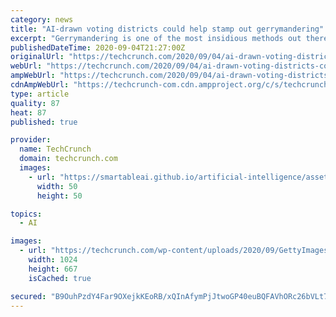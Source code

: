 ```yaml
---
category: news
title: "AI-drawn voting districts could help stamp out gerrymandering"
excerpt: "Gerrymandering is one of the most insidious methods out there of influencing our political process. By legally changing the way votes are collected and counted, the outcomes can be influenced — even fixed in advance for years."
publishedDateTime: 2020-09-04T21:27:00Z
originalUrl: "https://techcrunch.com/2020/09/04/ai-drawn-voting-districts-could-help-stamp-out-gerrymandering/"
webUrl: "https://techcrunch.com/2020/09/04/ai-drawn-voting-districts-could-help-stamp-out-gerrymandering/"
ampWebUrl: "https://techcrunch.com/2020/09/04/ai-drawn-voting-districts-could-help-stamp-out-gerrymandering/amp/"
cdnAmpWebUrl: "https://techcrunch-com.cdn.ampproject.org/c/s/techcrunch.com/2020/09/04/ai-drawn-voting-districts-could-help-stamp-out-gerrymandering/amp/"
type: article
quality: 87
heat: 87
published: true

provider:
  name: TechCrunch
  domain: techcrunch.com
  images:
    - url: "https://smartableai.github.io/artificial-intelligence/assets/images/organizations/techcrunch.com-50x50.jpg"
      width: 50
      height: 50

topics:
  - AI

images:
  - url: "https://techcrunch.com/wp-content/uploads/2020/09/GettyImages-usa-map-inverted.jpg?w=1024"
    width: 1024
    height: 667
    isCached: true

secured: "B9OuhPzdY4Far9OXejkKEoRB/xQInAfymPjJtwoGP40euBQFAVhORc26bVLt7pQWbtG1upA8XH5/hhU/ygKRHphh/v/1F+MJbExBXNJhlkpabI02yjy9RRAcH9fYucgCjSy0vQKn2+GPqFMNEvxTaGF/Cl8NuFdVTZlzetRJTPqqOsQOa6fAO9xLE9VcbtXpBqhmpBH9YXWcgWPXBJH+H5zIYM8EWBdi2Q061/tXrNisecydQCAb6wsL7OmTyMR+dH894JY6GE9fzdhCNukEH2bYtYKEQRxPrN4UDP3yEbZeWGhMN1yvmKEWvmeKVgPr+Aq9vZAtzN76bkIE1U44WLs585BmPqhc5ftwyhZNU1Q=;IoKl1c+oypNCVeUM2YtHkA=="
---
```


